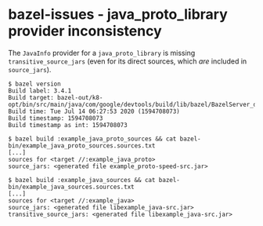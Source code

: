 # bazel-issues - java_proto_library provider inconsistency

The `JavaInfo` provider for a `java_proto_library` is missing `transitive_source_jars` (even for
its direct sources, which _are_ included in `source_jars`).

```console
$ bazel version
Build label: 3.4.1
Build target: bazel-out/k8-opt/bin/src/main/java/com/google/devtools/build/lib/bazel/BazelServer_deploy.jar
Build time: Tue Jul 14 06:27:53 2020 (1594708073)
Build timestamp: 1594708073
Build timestamp as int: 1594708073

$ bazel build :example_java_proto_sources && cat bazel-bin/example_java_proto_sources.sources.txt
[...]
sources for <target //:example_java_proto>
source_jars: <generated file example_proto-speed-src.jar>

$ bazel build :example_java_sources && cat bazel-bin/example_java_sources.sources.txt
[...]
sources for <target //:example_java>
source_jars: <generated file libexample_java-src.jar>
transitive_source_jars: <generated file libexample_java-src.jar>
```
